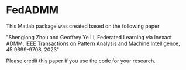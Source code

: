 # FedADMM
This Matlab package was created based on the following paper

"Shenglong Zhou and Geoffrey Ye Li, Federated Learning via Inexact ADMM, [IEEE Transactions on Pattern Analysis and Machine Intelligence](https://ieeexplore.ieee.org/document/10040221), 45:9699-9708, 2023"    

Please credit this paper if you use the code for your research.



